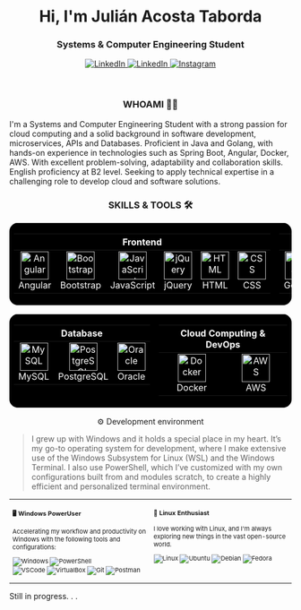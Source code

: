 <h1 align="center">Hi, I'm Julián Acosta Taborda</h1>
<h3 align="center">Systems & Computer Engineering Student</h3>

<p align="center">
  <a href="https://www.linkedin.com/in/acosjulioo/" target="blank">
    <img src="https://img.shields.io/badge/LinkedIn-0077B5?style=for-the-badge&logo=linkedin&logoColor=white" title="LinkedIn" alt="LinkedIn"/>
  </a>

  <a href="mailto:acostajuliant@gmail.com" target="blank">
  	<img src="https://img.shields.io/badge/Gmail-D14836?style=for-the-badge&logo=gmail&logoColor=white" title="LinkedIn" alt="LinkedIn"/>
  </a>

  <a href="https://www.instagram.com/acosjulioo/" target="blank">
    <img src="https://img.shields.io/badge/Instagram-E4405F?style=for-the-badge&logo=instagram&logoColor=white" title="Instagram" alt="Instagram"/>    
  </a>  
</p>

<br>

<!--  <p><img align="right" src="https://media1.tenor.com/m/PBcGjKppnacAAAAd/pixel-art.gif" width="400" height="560" alt="" /></p> -->
<h3 align="center">WHOAMI 👨‍💻</h3>
  <p>
    I'm a Systems and Computer Engineering Student with a strong passion for cloud computing and a solid background in
    software development, microservices, APIs and Databases. Proficient in Java and Golang, with hands-on
    experience in technologies such as Spring Boot, Angular, Docker, AWS. With excellent problem-solving,
    adaptability and collaboration skills. English proficiency at B2 level. Seeking to apply technical expertise in a
    challenging role to develop cloud and software solutions.  
  </p>

<h3 align="center">SKILLS & TOOLS 🛠️</h3>
<!--  TODO: PONERLOS EN UNA TABLA CON TODOS LOS DEMAS -->
<!-- inspiracion: https://github.com/itsZed0/itsZed0/blob/main/README.md?plain=1 -->
<!-- ICONOS: https://devicon.dev/ -->

<table style="width: 100%; background-color: black; color: white; border: none; border-radius: 15px; overflow: hidden;">
  <tr>
    <td style="vertical-align: top;">
      <table style="background-color: black; color: white; border: none;">
        <thead>
          <tr>
            <th colspan="6" align="center" style="color: white;">Frontend</th>
          </tr>
        </thead>
        <tbody>
          <tr>
            <td align="center" style="border: none;">
              <img src="https://cdn.jsdelivr.net/gh/devicons/devicon@latest/icons/angular/angular-original.svg" title="Angular" alt="Angular" width="50" height="50"/>
              <br>Angular
            </td>
            <td align="center" style="border: none;">
              <img src="https://cdn.jsdelivr.net/gh/devicons/devicon@latest/icons/bootstrap/bootstrap-original.svg" title="Bootstrap" alt="Bootstrap" width="50" height="50"/>
              <br>Bootstrap
            </td>
            <td align="center" style="border: none;">
              <img src="https://cdn.jsdelivr.net/gh/devicons/devicon@latest/icons/javascript/javascript-original.svg" title="JavaScript" alt="JavaScript" width="50" height="50"/>
              <br>JavaScript
            </td>
            <td align="center" style="border: none;">
              <img src="https://cdn.jsdelivr.net/gh/devicons/devicon@latest/icons/jquery/jquery-original-wordmark.svg" title="jQuery" alt="jQuery" width="50" height="50"/>
              <br>jQuery
            </td>
            <td align="center" style="border: none;">
              <img src="https://cdn.jsdelivr.net/gh/devicons/devicon@latest/icons/html5/html5-original.svg" title="HTML" alt="HTML" width="50" height="50"/>
              <br>HTML
            </td>
            <td align="center" style="border: none;">
              <img src="https://cdn.jsdelivr.net/gh/devicons/devicon@latest/icons/css3/css3-original.svg" title="CSS" alt="CSS" width="50" height="50"/>
              <br>CSS
            </td>
          </tr>
        </tbody>
      </table>
    </td>    
    <td style="vertical-align: top;">
      <table style="background-color: black; color: white; border: none;">
        <thead>
          <tr>
            <th colspan="4" align="center" style="color: white;">Backend</th>
          </tr>
        </thead>
        <tbody>
          <tr>
            <td align="center" style="border: none;">
              <img src="https://cdn.jsdelivr.net/gh/devicons/devicon@latest/icons/go/go-original.svg" title="Golang" alt="Golang" width="50" height="50"/>
              <br>Golang
            </td>
            <td align="center" style="border: none;">
              <img src="https://cdn.jsdelivr.net/gh/devicons/devicon@latest/icons/java/java-original.svg" width="50" height="50" alt="Java"/>
              <br>Java
            </td>
            <td align="center" style="border: none;">
              <img src="https://cdn.jsdelivr.net/gh/devicons/devicon@latest/icons/spring/spring-original.svg" width="50" height="50" alt="Spring"/>
              <br>Spring
            </td>
          </tr>
        </tbody>
      </table>
    </td>
  </tr>
</table>


<table style="width: 100%; background-color: black; color: white; border: none; border-radius: 15px; overflow: hidden;">
  <tr>
    <td style="vertical-align: top;">
      <table style="background-color: black; color: white; border: none;">
        <thead>
          <tr>
            <th colspan="3" align="center" style="color: white;">Database</th>
          </tr>
        </thead>
        <tbody>
          <tr>
            <td align="center" style="border: none;">
              <img src="https://cdn.jsdelivr.net/gh/devicons/devicon@latest/icons/mysql/mysql-original-wordmark.svg" alt="MySQL" width="50" height="50"/>
              <br>MySQL
            </td>
            <td align="center" style="border: none;">
              <img src="https://cdn.jsdelivr.net/gh/devicons/devicon@latest/icons/postgresql/postgresql-original-wordmark.svg" alt="PostgreSQL" width="50" height="50"/>
              <br>PostgreSQL
            </td>
            <td align="center" style="border: none;">
              <img src="https://cdn.jsdelivr.net/gh/devicons/devicon@latest/icons/oracle/oracle-original.svg" alt="Oracle" width="50" height="50"/>
              <br>Oracle
            </td>
          </tr>
        </tbody>
      </table>
    </td>
    <td style="vertical-align: top;">
      <table style="background-color: black; color: white; border: none;">
        <thead>
          <tr>
            <th colspan="2" align="center" style="color: white;">Cloud Computing & DevOps</th>
          </tr>
        </thead>
        <tbody>
          <tr>
            <td align="center" style="border: none;">
              <img src="https://cdn.jsdelivr.net/gh/devicons/devicon@latest/icons/docker/docker-original.svg" alt="Docker" width="50" height="50"/>
              <br>Docker
            </td>
            <td align="center" style="border: none;">
              <img src="https://cdn.jsdelivr.net/gh/devicons/devicon@latest/icons/amazonwebservices/amazonwebservices-original-wordmark.svg" alt="AWS" width="50" height="50"/>
              <br>AWS
            </td>
          </tr>
        </tbody>
      </table>
    </td>
  </tr>
</table>


<p align="center">⚙️ Development environment </p>
<!-- TAKE IT FROM: https://github.com/aaronedev/ -->

> I grew up with Windows and it holds a special place in my heart. It’s my go-to operating system for development, where I make extensive use of the Windows Subsystem for Linux (WSL) and the Windows Terminal. I also use PowerShell, which I’ve customized with my own configurations built from and modules scratch, to create a highly efficient and personalized terminal environment.

<div class="table-devenvironment">
  <table style="font-size: 11px">
  <tr>
  <td valign="top" width="50%">

#### 🖥️ Windows PowerUser

Accelerating my workflow and productivity on Windows with the following tools and configurations:

  ![Windows](https://img.shields.io/badge/-Windows-0078D6?style=flat&logo=windows&logoColor=white)
  ![PowerShell](https://img.shields.io/badge/-PowerShell-5391FE?style=flat&logo=powershell&logoColor=white)  
  ![VSCode](https://img.shields.io/badge/-Visual%20Studio%20Code-007ACC?style=flat&logo=visual-studio-code&logoColor=white)
  ![VirtualBox](https://img.shields.io/badge/VirtualBox-293e70?style=flat&logo=virtualbox&logoColor=white)
  ![Git](https://img.shields.io/badge/-Git-F05032?style=flat&logo=git&logoColor=white)
  ![Postman](https://img.shields.io/badge/Postman-f76833?style=flat&logo=postman&logoColor=white)
  </td>
  <td valign="top" width="50%">

#### 🐧 Linux Enthusiast

I love working with Linux, and I'm always exploring new things in the vast open-source world.

  ![Linux](https://img.shields.io/badge/-Linux-000000?style=flat&logo=linux&logoColor=FCC624)
  ![Ubuntu](https://img.shields.io/badge/-Ubuntu-E95420?style=flat&logo=ubuntu&logoColor=white)
  ![Debian](https://img.shields.io/badge/-Debian-A81D33?style=flat&logo=debian&logoColor=white)
  ![Fedora](https://img.shields.io/badge/Fedora-293e70?style=flat&logo=fedora&logoColor=white)
  </td>
  </tr>
  </table>
</div>


<p>
  Still in progress. . .
</p>
